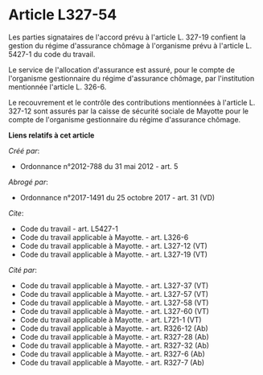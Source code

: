 # Article L327-54

Les parties signataires de l'accord prévu à l'article L. 327-19 confient la gestion du régime d'assurance chômage à
l'organisme prévu à l'article L. 5427-1 du code du travail. 

Le service de l'allocation d'assurance est assuré, pour le compte de l'organisme gestionnaire du régime d'assurance chômage,
par l'institution mentionnée l'article L. 326-6. 

Le recouvrement et le contrôle des contributions mentionnées à l'article L. 327-12 sont assurés par la caisse de sécurité
sociale de Mayotte pour le compte de l'organisme gestionnaire du régime d'assurance chômage.

**Liens relatifs à cet article**

_Créé par_:

  - Ordonnance n°2012-788 du 31 mai 2012 - art. 5

_Abrogé par_:

  - Ordonnance n°2017-1491 du 25 octobre 2017 - art. 31 (VD)

_Cite_:

  - Code du travail - art. L5427-1
  - Code du travail applicable à Mayotte. - art. L326-6
  - Code du travail applicable à Mayotte. - art. L327-12 (VT)
  - Code du travail applicable à Mayotte. - art. L327-19 (VT)

_Cité par_:

  - Code du travail applicable à Mayotte. - art. L327-37 (VT)
  - Code du travail applicable à Mayotte. - art. L327-57 (VT)
  - Code du travail applicable à Mayotte. - art. L327-58 (VT)
  - Code du travail applicable à Mayotte. - art. L327-60 (VT)
  - Code du travail applicable à Mayotte. - art. L721-1 (VT)
  - Code du travail applicable à Mayotte. - art. R326-12 (Ab)
  - Code du travail applicable à Mayotte. - art. R327-28 (Ab)
  - Code du travail applicable à Mayotte. - art. R327-32 (Ab)
  - Code du travail applicable à Mayotte. - art. R327-6 (Ab)
  - Code du travail applicable à Mayotte. - art. R327-7 (Ab)

